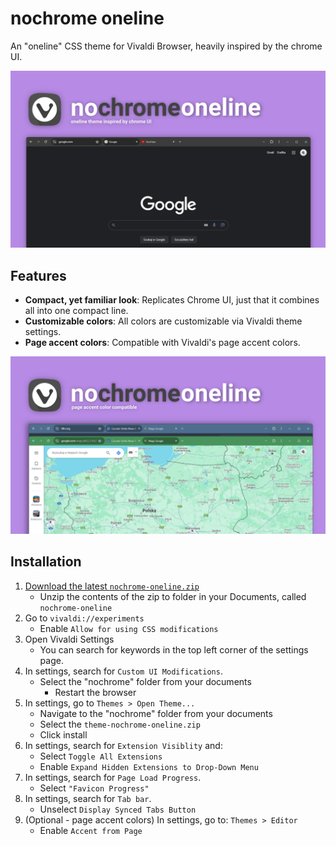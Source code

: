 # nochrome oneline
An "oneline" CSS theme for Vivaldi Browser, heavily inspired by the chrome UI. 

![screenshot 3.png](screenshot%203.png)

## Features
- **Compact, yet familiar look**: Replicates Chrome UI, just that it combines all into one compact line.
- **Customizable colors**: All colors are customizable via Vivaldi theme settings.
- **Page accent colors**: Compatible with Vivaldi's page accent colors.

![screenshot 4.png](screenshot%204.png)

## Installation
1.  [Download the latest `nochrome-oneline.zip`](https://github.com/nokocu/nochrome-oneline/releases)
	* Unzip the contents of the zip to folder in your Documents, called `nochrome-oneline`
2. Go to `vivaldi://experiments`
	* Enable `Allow for using CSS modifications`
3. Open Vivaldi Settings
	* You can search for keywords in the top left corner of the settings page.
4. In settings, search for `Custom UI Modifications`.
	* Select the "nochrome" folder from your documents
    	* Restart the browser
5. In settings, go to `Themes > Open Theme...`
	* Navigate to the "nochrome" folder from your documents
	* Select the `theme-nochrome-oneline.zip`
	* Click install
6. In settings, search for `Extension Visiblity` and:
	* Select `Toggle All Extensions`
	* Enable `Expand Hidden Extensions to Drop-Down Menu`
7. In settings, search for `Page Load Progress`.
	* Select `"Favicon Progress"`
8. In settings, search for `Tab bar`.
	* Unselect `Display Synced Tabs Button`
9. (Optional - page accent colors) In settings, go to: `Themes > Editor`
	* Enable `Accent from Page`
